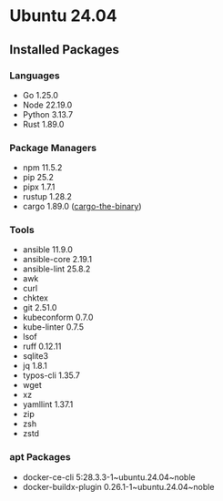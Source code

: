 # Ubuntu 24.04

## Installed Packages

### Languages

- Go 1.25.0
- Node 22.19.0
- Python 3.13.7
- Rust 1.89.0

### Package Managers

- npm 11.5.2
- pip 25.2
- pipx 1.7.1
- rustup 1.28.2
- cargo 1.89.0 ([cargo-the-binary](https://github.com/rust-lang/cargo/blob/master/src/cargo/version.rs))

### Tools

- ansible 11.9.0
- ansible-core 2.19.1
- ansible-lint 25.8.2
- awk
- curl
- chktex
- git 2.51.0
- kubeconform 0.7.0
- kube-linter 0.7.5
- lsof
- ruff 0.12.11
- sqlite3
- jq 1.8.1
- typos-cli 1.35.7
- wget
- xz
- yamllint 1.37.1
- zip
- zsh
- zstd

### apt Packages

- docker-ce-cli 5:28.3.3-1\~ubuntu.24.04\~noble
- docker-buildx-plugin 0.26.1-1\~ubuntu.24.04\~noble
